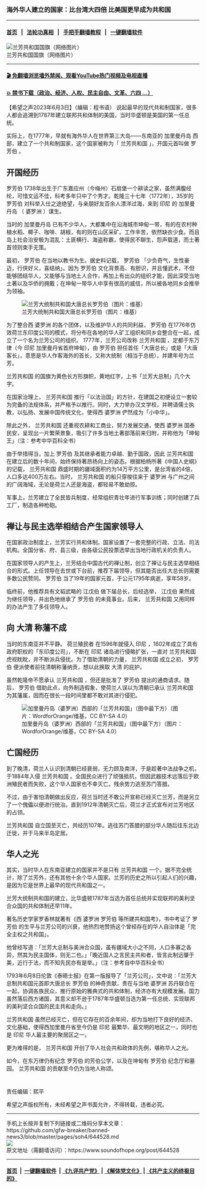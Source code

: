 ### 海外华人建立的国家：比台湾大四倍 比美国更早成为共和国
------------------------

#### [首页](https://github.com/gfw-breaker/banned-news3/blob/master/README.md) &nbsp;&nbsp;|&nbsp;&nbsp; [法轮功真相](https://github.com/begood0513/basic/blob/master/README.md)  &nbsp;&nbsp;|&nbsp;&nbsp; [手把手翻墙教程](https://github.com/gfw-breaker/guides/wiki)  &nbsp;&nbsp;|&nbsp;&nbsp; [一键翻墙软件](https://github.com/gfw-breaker/nogfw/blob/master/README.md)  



<div><img alt="兰芳共和国国旗（网络图片）" src="https://img.soundofhope.org/2022-09/1663229194253.png"/>
<br/><figcaption class="caption">
 兰芳共和国国旗（网络图片）
</figcaption></div><hr/>

#### [ 🎬  免翻墙浏览墙外禁闻、观看YouTube热门视频及电视直播](https://github.com/gfw-breaker/HelloWorld)

#### [ 💥  禁书下载（政治、经济、人权、民主自由、文革、六四 ...）](https://github.com/gfw-breaker/books/blob/master/README.md)

<div><div class="Content__Wrapper sc-1bvya0-0 elmmKw article_body" data-checkusr="" itemprop="articleBody">
 <div id="post_place_1">
 </div>
 <p class="meta-top">
  <span class="meta">
   【希望之声2023年6月3日】（编辑：程书语）
  </span>
  说起最早的现代共和制国家，很多人都会追溯到1787年建立联邦共和体制的美国，当时华盛顿是美国的第一任总统。
 </p>
 <p>
  实际上，在1777年，早就有海外华人在世界第三大岛——东南亚的
  <ok href="/term/877292">
   加里曼丹岛
  </ok>
  西部，建立了一个共和制国家，这个国家被称为「
  <ok href="/term/784298">
   兰芳共和国
  </ok>
  」，开国元首叫做
  <ok href="/term/784301">
   罗芳伯
  </ok>
  。
 </p>
 <h2>
  开国经历
 </h2>
 <p>
  <ok href="/term/784301">
   罗芳伯
  </ok>
  1738年出生于广东嘉应州（今梅州）石扇堡一个耕读之家，虽然满腹经纶，可惜文运不佳，科考多年只中了个秀才。乾隆三十七年（1772年），35岁的
  <ok href="/term/784301">
   罗芳伯
  </ok>
  对科举入仕之途绝望，与亲朋好友百余人漂洋过海，来到
  <ok href="/term/13667">
   印尼
  </ok>
  的
  <ok href="/term/877292">
   加里曼丹岛
  </ok>
  （
  <ok href="/term/29096">
   婆罗洲
  </ok>
  ）谋生。
 </p>
 <p>
  当时的
  <ok href="/term/877292">
   加里曼丹岛
  </ok>
  已有不少华人，大都集中在沿海城市坤甸一带，有的在农村种植水稻、椰子、咖啡、胡椒，有的则在山区采矿。工作辛苦，依然缺衣少食。而且岛上社会治安极为混乱：土匪横行、海盗称霸，使得民不聊生，怨声载道，而土著首领则束手无策。
 </p>
 <p>
  最初，
  <ok href="/term/784301">
   罗芳伯
  </ok>
  在当地以教书为生。据史料记载，
  <ok href="/term/784301">
   罗芳伯
  </ok>
  「少负奇气，生性豪迈，行侠好义，喜结纳」。因为
  <ok href="/term/784301">
   罗芳伯
  </ok>
  文化背景高、有胆识，并且懂武术，不但能够团结华人，又能够与当地土人合作，再加上有出众的组织才能，因此深受当地土著以及华侨的拥戴；在坤甸一带华人中享有很高的威信，所以被各地同乡会推举为领袖。
 </p>
 <figure class="OImage__StyledFigure-sc-1lfley0-0 jWYblU">
  <img alt="兰芳大统制共和国大唐总长罗芳伯（图片：维基）" src="https://img.soundofhope.org/2022-09/luo_fangbo-1663229401620.jpg"/>
  <br/><figcaption>
   兰芳大统制共和国大唐总长罗芳伯（图片：维基）
  </figcaption>
 </figure>
 <p>
  为了整合西
  <ok href="/term/29096">
   婆罗洲
  </ok>
  的各个团体，以及维护华人的共同利益，
  <ok href="/term/784301">
   罗芳伯
  </ok>
  在1776年仿效荷兰东印度公司的模式，将分布在各地的华人矿工组织和同乡会整合在一起，成立了一个名为兰芳公司的组织。 1777年，兰芳公司改称
  <ok href="/term/784298">
   兰芳共和国
  </ok>
  ，定都于东万律（今
  <ok href="/term/13667">
   印尼
  </ok>
  加里曼丹省首府坤甸），由
  <ok href="/term/784301">
   罗芳伯
  </ok>
  担任首任「大唐总长」或是「大唐客长」，意思是华人作客海外的首长，又称大统制（相当于总统），并建年号为兰芳。
 </p>
 <p>
  <ok href="/term/784298">
   兰芳共和国
  </ok>
  的国旗为黄色长方形旗帜，黄地红字，上书「兰芳大总制」几个大字。
 </p>
 <p>
  在国家治理上，
  <ok href="/term/784298">
   兰芳共和国
  </ok>
  推行「以法治国」的方针，在建国之初便设立一套较为完备的法规体系，并严格予以推行。同时，大力举办汉文学校，并聘请儒士执教，以弘扬、发展中国传统文化，使得西
  <ok href="/term/29096">
   婆罗洲
  </ok>
  俨然成为「小中华」。
 </p>
 <p>
  除此之外，
  <ok href="/term/784298">
   兰芳共和国
  </ok>
  还重视农耕和工商业，努力发展交通，使西
  <ok href="/term/29096">
   婆罗洲
  </ok>
  国泰民安，呈现出一片繁荣景象，吸引了许多当地土著部落前来归附，并称他为「坤甸王」（注：参考中华百科全书）
 </p>
 <p>
  由于举措得当，加上
  <ok href="/term/784301">
   罗芳伯
  </ok>
  及其继承者能力卓越、勤于国政，因此
  <ok href="/term/784298">
   兰芳共和国
  </ok>
  在建立后的数十年间，始终保持著昂扬向上的姿态。根据柏杨所著《中国人史纲》的记载，
  <ok href="/term/784298">
   兰芳共和国
  </ok>
  鼎盛时期的疆域面积约为14万平方公里，是台湾省的4倍，人口多达400万左右。当时，
  <ok href="/term/784298">
   兰芳共和国
  </ok>
  的船只穿梭往来于
  <ok href="/term/29096">
   婆罗洲
  </ok>
  与广州之间的广阔海域，无论是荷兰人还是海盗，都轻易不敢劫掠。
 </p>
 <p>
  军事上，兰芳建立了全民皆兵制度，经常组织青壮年进行军事训练；同时创建了兵工厂，制造各种枪砲。
 </p>
 <h2>
  禅让与民主选举相结合产生国家领导人
 </h2>
 <p>
  在国家政治制度上，兰芳实行共和体制。国家设置了一套完整的行政、立法、司法机构。全国分省、府、县三级，由各级公民投票选举出当地行政机关的负责人。
 </p>
 <p>
  在国家领导人的产生上，兰芳结合中国古代的禅让制，创立了禅让与民主选举相结合的形式。上任领导在去世或下台前，推荐下届领导，但其能否出任大总长则需要多数公民赞同。
  <ok href="/term/784301">
   罗芳伯
  </ok>
  当了19年的国家元首，于公元1795年病逝，享年58岁。
 </p>
 <p>
  临终前，他推荐具有文韬武略的
  <ok href="/term/877289">
   江戊伯
  </ok>
  做下届总长，后经选举，
  <ok href="/term/877289">
   江戊伯
  </ok>
  果然成为继任领导，并出色地继承了
  <ok href="/term/784301">
   罗芳伯
  </ok>
  的未竟事业。后来，
  <ok href="/term/784298">
   兰芳共和国
  </ok>
  又用同样的办法产生了多任领导人。
 </p>
 <h2>
  向
  <ok href="/term/58170">
   大清
  </ok>
  称藩不成
 </h2>
 <p>
  当时的东南亚并不平静。
  <ok href="/term/877295">
   荷兰殖民者
  </ok>
  在1596年就侵入
  <ok href="/term/13667">
   印尼
  </ok>
  ，1602年成立了具有政府职权的「东印度公司」，不断在
  <ok href="/term/13667">
   印尼
  </ok>
  诸岛进行侵略扩张，一直对
  <ok href="/term/784298">
   兰芳共和国
  </ok>
  虎视眈眈，并不断派兵侵扰。为了借助清朝的力量，
  <ok href="/term/784298">
   兰芳共和国
  </ok>
  成立之初，
  <ok href="/term/784301">
   罗芳伯
  </ok>
  便派使者前往清朝称藩纳贡，想以此换取
  <ok href="/term/58170">
   大清
  </ok>
  的庇护。
 </p>
 <p>
  虽然乾隆帝不愿承认
  <ok href="/term/784298">
   兰芳共和国
  </ok>
  ，但还是批准了
  <ok href="/term/784301">
   罗芳伯
  </ok>
  提出的通商请求。随后，
  <ok href="/term/784301">
   罗芳伯
  </ok>
  借助此点，向外制造假象，使荷兰人误以为清朝已承认
  <ok href="/term/784298">
   兰芳共和国
  </ok>
  为其藩属，因而在很长一段时间里都不敢对其进行侵犯。
 </p>
 <figure class="OImage__StyledFigure-sc-1lfley0-0 jWYblU">
  <img alt="加里曼丹岛（婆罗洲）西部的「兰芳共和国」（图中最下方）（图片：WordforOrange/维基，CC BY-SA 4.0）" src="https://img.soundofhope.org/2023-06/kongsi_map-1685804794242.png"/>
  <br/><figcaption>
   加里曼丹岛（婆罗洲）西部的「兰芳共和国」（图中最下方）（图片：WordforOrange/维基，CC BY-SA 4.0）
  </figcaption>
 </figure>
 <h2>
  亡国经历
 </h2>
 <p>
  到了晚清，荷兰人认识到清朝已经衰弱，无力顾及南洋，于是趁著中法战争之机，于1884年入侵
  <ok href="/term/784298">
   兰芳共和国
  </ok>
  。全国民众进行了顽强抵抗，但因武器技术远落后于欧洲殖民者而失败，这个华人国家也不幸灭亡。残余势力逃至苏门答腊。
 </p>
 <p>
  不过，由于害怕清朝做出反应，荷兰当时还不敢公开宣称已经灭亡兰芳，而是另立了一个傀儡以便进行统治。直到1912年清朝灭亡后，荷兰才正式宣布对兰芳地区的占领。
 </p>
 <p>
  <ok href="/term/784298">
   兰芳共和国
  </ok>
  自立国至灭亡，共经历107年。逃往苏门答腊的部分华人随后往东北边迁徙，并于马来半岛定居。
 </p>
 <h2>
  华人之光
 </h2>
 <p>
  其实，当时华人在东南亚建立的国家并不是只有
  <ok href="/term/784298">
   兰芳共和国
  </ok>
  一个。据不完全统计，除了兰芳外，还有其他十余个华人国家。兰芳的历史之所以引起人们的兴趣，是因为它是世界上最早的现代共和国之一。
 </p>
 <p>
  兰芳大统制共和国的建立，比华盛顿1787年当选为首任总统并实现联邦的美利坚合众国的共和体制还早11年。
 </p>
 <p>
  著名历史学家罗香林就著有《西
  <ok href="/term/29096">
   婆罗洲
  </ok>
  <ok href="/term/784301">
   罗芳伯
  </ok>
  等所建共和国考》，书中考证了
  <ok href="/term/784301">
   罗芳伯
  </ok>
  的生平与兰芳公司的兴衰，他热烈地赞扬这个曾经存在的华人自治体是「完全主权之共和国」。
 </p>
 <p>
  他曾经写道：「兰芳大总制与美洲合众国，虽有疆域大小之不同，人口多寡之各异，然其为民主国体，则无二也。」「晚近国人之言民主共和者，皆言此制远肇于美，近行于法，而不知先民亦有是举。」（注：参考自中华百科全书）
 </p>
 <p>
  1793年6月8日伦敦《泰晤士报》在第一版报导了「兰芳公司」，文中说：「兰芳大总制共和国元首即大唐总长
  <ok href="/term/784301">
   罗芳伯
  </ok>
  的神奇贡献，贵在与当地
  <ok href="/term/29096">
   婆罗洲
  </ok>
  苏丹联合在一起，协调各族民众，推行原始的雅典式的共和体制，经济亦有大规模发展。国力虽然落后西方诸国，其意义却不逊于1787年华盛顿当选为第一任总统、实现联邦的美利坚合众国的民主共和走向。」
 </p>
 <p>
  <ok href="/term/784298">
   兰芳共和国
  </ok>
  虽然已经灭亡，但在它存在的百余年间，却为当地打下良好的经济、文化基础，使得西加里曼丹省至今仍是
  <ok href="/term/13667">
   印尼
  </ok>
  最繁华、最文明的地区之一，同时也是
  <ok href="/term/13667">
   印尼
  </ok>
  华人最主要的聚居区之一。
 </p>
 <p>
  更为难得的是，
  <ok href="/term/784298">
   兰芳共和国
  </ok>
  开创了华人社会共和政体的先例，堪称华人之光。
 </p>
 <p>
  如今，在东万律仍有纪念
  <ok href="/term/784301">
   罗芳伯
  </ok>
  的芳伯公学，以及在坤甸有
  <ok href="/term/784301">
   罗芳伯
  </ok>
  纪念厅和墓园。
  <ok href="/term/784298">
   兰芳共和国
  </ok>
  的贡献至今仍为当地人称颂。
 </p>
 <h1>
 </h1>
 <p class="meta-btm">
  责任编辑：熙平
 </p>
 <p class="meta-btm">
  希望之声版权所有，未经希望之声书面允许，不得转载，违者必究。
 </p>
</div>
</div>
<hr/>
手机上长按并复制下列链接或二维码分享本文章：<br/>
https://github.com/gfw-breaker/banned-news3/blob/master/pages/soh4/644528.md <br/>
<a href='https://github.com/gfw-breaker/banned-news3/blob/master/pages/soh4/644528.md'><img src='https://github.com/gfw-breaker/banned-news3/blob/master/pages/soh4/644528.md.png'/></a> <br/>
原文地址（需翻墙访问）：https://www.soundofhope.org/post/644528


------------------------
#### [首页](https://github.com/gfw-breaker/banned-news3/blob/master/README.md) &nbsp;|&nbsp; [一键翻墙软件](https://github.com/gfw-breaker/nogfw/blob/master/README.md) &nbsp;| [《九评共产党》](https://github.com/gfw-breaker/9ping.md/blob/master/README.md#九评之一评共产党是什么) | [《解体党文化》](https://github.com/gfw-breaker/jtdwh.md/blob/master/README.md) | [《共产主义的终极目的》](https://github.com/gfw-breaker/gczydzjmd.md/blob/master/README.md)


<img src='http://gfw-breaker.win/banned-news3/pages/soh4/644528.md' width='0px' height='0px'/>